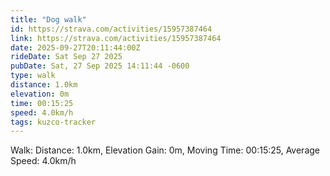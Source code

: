 ```yaml
---
title: "Dog walk"
id: https://strava.com/activities/15957387464
link: https://strava.com/activities/15957387464
date: 2025-09-27T20:11:44:00Z
rideDate: Sat Sep 27 2025
pubDate: Sat, 27 Sep 2025 14:11:44 -0600
type: walk
distance: 1.0km
elevation: 0m
time: 00:15:25
speed: 4.0km/h
tags: kuzco-tracker
---
```

Walk: Distance: 1.0km, Elevation Gain: 0m, Moving Time: 00:15:25, Average Speed: 4.0km/h